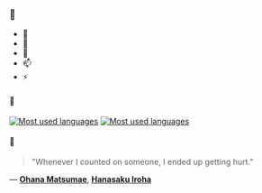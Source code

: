 ### 👋

- 🔭
- 🌱
- 💬
- 📫
- ⚡

#### 🧏

[![Most used languages](https://github-readme-stats-aynah.vercel.app/api/top-langs/?username=aynh&theme=solarized-dark&langs_count=6&layout=compact&hide_title=true)](https://github.com/anuraghazra/github-readme-stats#gh-dark-mode-only)
[![Most used languages](https://github-readme-stats-aynah.vercel.app/api/top-langs/?username=aynh&theme=solarized-light&langs_count=6&layout=compact&hide_title=true)](https://github.com/anuraghazra/github-readme-stats#gh-light-mode-only)

#### 💬

> "Whenever I counted on someone, I ended up getting hurt."

&mdash; [**Ohana Matsumae**](https://myanimelist.net/character.php?q=Ohana%20Matsumae&cat=character), [**Hanasaku Iroha**](https://myanimelist.net/search/all?q=Hanasaku%20Iroha&cat=all)
